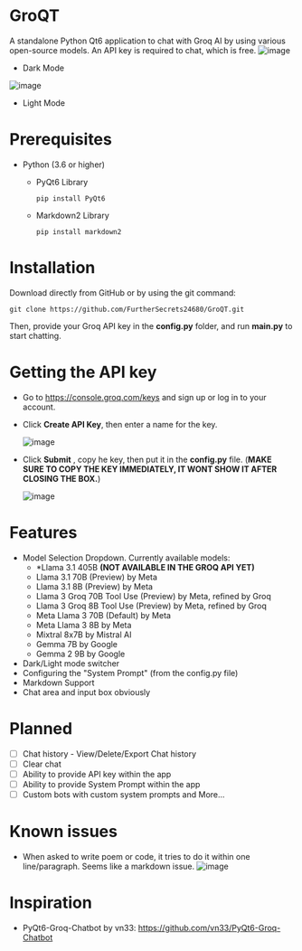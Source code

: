 # GroQT

A standalone Python Qt6 application to chat with Groq AI by using various open-source models. An API key is required to chat, which is free. 
![image](https://github.com/user-attachments/assets/77db8184-7d42-405e-b1da-659b7d384823) 

- Dark Mode

![image](https://github.com/user-attachments/assets/3b8fa93f-24da-42cb-97eb-6dbb27dc3df4)

- Light Mode

# Prerequisites

* Python (3.6 or higher)

  - PyQt6 Library
    ```
    pip install PyQt6
    ```
  - Markdown2 Library
    ```
    pip install markdown2
    ```

# Installation

Download directly from GitHub or by using the git command:
```
git clone https://github.com/FurtherSecrets24680/GroQT.git
```
Then, provide your Groq API key in the **config.py** folder, and run **main.py** to start chatting.

# Getting the API key

* Go to https://console.groq.com/keys and sign up or log in to your account.
* Click **Create API Key**, then enter a name for the key.

  ![image](https://github.com/user-attachments/assets/0db4aa2e-4a29-4e40-bfa1-bcd00303214a)

* Click **Submit** , copy he key, then put it in the **config.py** file.
(**MAKE SURE TO COPY THE KEY IMMEDIATELY, IT WONT SHOW IT AFTER CLOSING THE BOX.**)

  ![image](https://github.com/user-attachments/assets/d28e0275-70f6-4f6a-9dd3-f20d6dc2cf16)

# Features
- Model Selection Dropdown. Currently available models: 
  -  *Llama 3.1 405B **(NOT AVAILABLE IN THE GROQ API YET)**
  -  Llama 3.1 70B (Preview) by Meta
  -  Llama 3.1 8B (Preview) by Meta
  -  Llama 3 Groq 70B Tool Use (Preview) by Meta, refined by Groq
  -  Llama 3 Groq 8B Tool Use (Preview) by Meta, refined by Groq
  -  Meta Llama 3 70B (Default) by Meta
  -  Meta Llama 3 8B by Meta
  -  Mixtral 8x7B by Mistral AI
  -  Gemma 7B by Google
  -  Gemma 2 9B by Google
- Dark/Light mode switcher
- Configuring the "System Prompt" (from the config.py file)
- Markdown Support
- Chat area and input box obviously


# Planned
- [ ] Chat history - View/Delete/Export Chat history
- [ ] Clear chat
- [ ] Ability to provide API key within the app
- [ ] Ability to provide System Prompt within the app
- [ ] Custom bots with custom system prompts
and More...

# Known issues
- When asked to write poem or code, it tries to do it within one line/paragraph. Seems like a markdown issue.
  ![image](https://github.com/user-attachments/assets/b763fcd7-5e12-44ab-99d3-1cf919c813bb)

# Inspiration
- PyQt6-Groq-Chatbot by vn33: https://github.com/vn33/PyQt6-Groq-Chatbot


